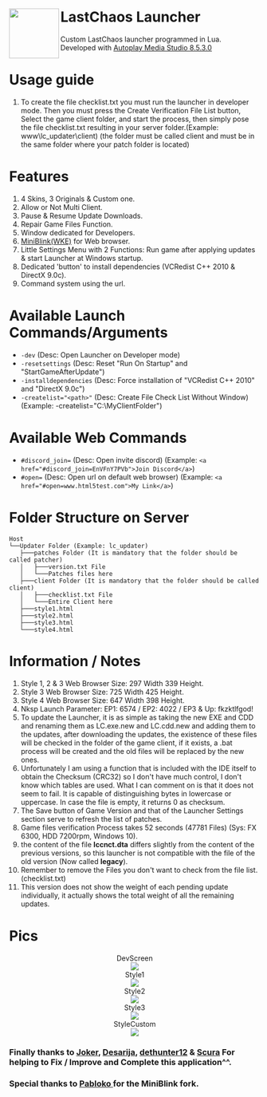 # LastChaos Launcher <img align="left" src="https://user-images.githubusercontent.com/5092697/138568453-9cbbedb8-7889-4a9d-ac72-5d2dae9bae9f.png" width="100px">

Custom LastChaos launcher programmed in Lua.<br/>
Developed with <a href="https://www.indigorose.com/autoplay-media-studio/">Autoplay Media Studio 8.5.3.0</a>

# Usage guide
1) To create the file checklist.txt you must run the launcher in developer mode. Then you must press the Create Verification File List button, Select the game client folder, and start the process, then simply pose the file checklist.txt resulting in your server folder.(Example: www\lc_updater\client) (the folder must be called client and must be in the same folder where your patch folder is located)
# Features
1) 4 Skins, 3 Originals & Custom one.
2) Allow or Not Multi Client.
3) Pause & Resume Update Downloads.
4) Repair Game Files Function.
5) Window dedicated for Developers.
6) <a href="https://github.com/weolar/miniblink49/releases">MiniBlink(WKE)</a> for Web browser.
7) Little Settings Menu with 2 Functions: Run game after applying updates & start Launcher at Windows startup.
8) Dedicated 'button' to install dependencies (VCRedist C++ 2010 & DirectX 9.0c).
9) Command system using the url.

# Available Launch Commands/Arguments
* ```-dev``` (Desc: Open Launcher on Developer mode)
* ```-resetsettings``` (Desc: Reset "Run On Startup" and "StartGameAfterUpdate")
* ```-installdependencies``` (Desc: Force installation of "VCRedist C++ 2010" and "DirectX 9.0c")
* ```-createlist="<path>"``` (Desc: Create File Check List Without Window) (Example: -createlist="C:\MyClientFolder")

# Available Web Commands
* `#discord_join=` (Desc: Open invite discord) (Example: `<a href="#discord_join=EnVFnY7PVb">Join Discord</a>`)
* `#open=` (Desc: Open url on default web browser) (Example: `<a href="#open=www.html5test.com">My Link</a>`)

# Folder Structure on Server
	Host
	└──Updater Folder (Example: lc_updater)
	   ├───patches Folder (It is mandatory that the folder should be called patcher)
	   │   ├───version.txt File
	   │   └───Patches files here
	   ├───client Folder (It is mandatory that the folder should be called client)
	   │   ├───checklist.txt File
	   │   └───Entire Client here
	   ├───style1.html
	   ├───style2.html
	   ├───style3.html
	   └───style4.html

# Information / Notes
1) Style 1, 2 & 3 Web Browser Size: 297 Width 339 Height.
2) Style 3 Web Browser Size: 725 Width 425 Height.
3) Style 4 Web Browser Size: 647 Width 398 Height.
4) Nksp Launch Parameter: EP1: 6574 / EP2: 4022 / EP3 & Up: fkzktlfgod!
5) To update the Launcher, it is as simple as taking the new EXE and CDD and renaming them as LC.exe.new and LC.cdd.new and adding them to the updates, after downloading the updates, the existence of these files will be checked in the folder of the game client, if it exists, a .bat process will be created and the old files will be replaced by the new ones.
6) Unfortunately I am using a function that is included with the IDE itself to obtain the Checksum (CRC32) so I don't have much control, I don't know which tables are used. What I can comment on is that it does not seem to fail. It is capable of distinguishing bytes in lowercase or uppercase. In case the file is empty, it returns 0 as checksum.
7) The Save button of Game Version and that of the Launcher Settings section serve to refresh the list of patches.
8) Game files verification Process takes 52 seconds (47781 Files) (Sys: FX 6300, HDD 7200rpm, Windows 10).
9) the content of the file __lccnct.dta__ differs slightly from the content of the previous versions, so this launcher is not compatible with the file of the old version (Now called __legacy__).
10) Remember to remove the Files you don't want to check from the file list. (checklist.txt)
11) This version does not show the weight of each pending update individually, it actually shows the total weight of all the remaining updates.

# Pics
<p align="center">
 DevScreen
 <br/><img src="https://user-images.githubusercontent.com/5092697/142677740-f0e575f6-21ea-4911-bf6b-5f494cd4f4ae.jpg"><br/>
 Style1
 <br/><img src="https://user-images.githubusercontent.com/5092697/139489253-07000c9f-967f-4839-8c53-55890a560521.jpg"><br/>
 Style2
 <br/><img src="https://user-images.githubusercontent.com/5092697/139490209-c1779f92-dab8-4507-8325-318c537c1450.png"><br/>
 Style3
 <br/><img src="https://user-images.githubusercontent.com/5092697/142678571-a169887b-0d9a-4acf-8dd8-5136a085a983.jpg"><br/>
 StyleCustom
 <br/><img src="https://user-images.githubusercontent.com/5092697/139492719-44fda316-4a81-4c5a-b983-1b8e964a8c28.png"><br/>
</p>

### Finally thanks to [Joker](https://lckb.dev/forum/index.php?/profile/21747-joker/), [Desarija](https://lckb.dev/forum/index.php?/profile/18894-desarija/), [dethunter12](https://lckb.dev/forum/index.php?/profile/2167-dethunter12/)  & [Scura](https://lckb.dev/forum/index.php?/profile/21802-scura/) For helping to Fix / Improve and Complete this application^^.

### Special thanks to [Pabloko ](https://amsspecialist.com/memberlist.php?mode=viewprofile&u=54)for the MiniBlink fork.
